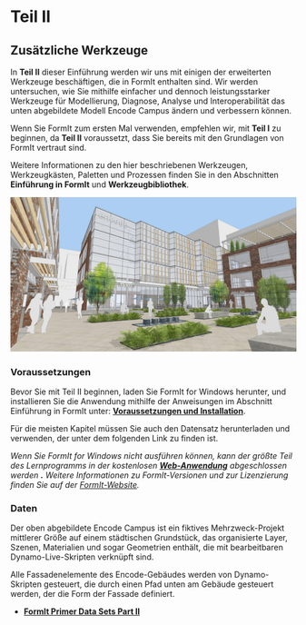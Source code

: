 # Teil II

## Zusätzliche Werkzeuge

In **Teil II** dieser Einführung werden wir uns mit einigen der erweiterten Werkzeuge beschäftigen, die in FormIt enthalten sind. Wir werden untersuchen, wie Sie mithilfe einfacher und dennoch leistungsstarker Werkzeuge für Modellierung, Diagnose, Analyse und Interoperabilität das unten abgebildete Modell Encode Campus ändern und verbessern können.

Wenn Sie FormIt zum ersten Mal verwenden, empfehlen wir, mit **Teil I** zu beginnen, da **Teil II** voraussetzt, dass Sie bereits mit den Grundlagen von FormIt vertraut sind.

Weitere Informationen zu den hier beschriebenen Werkzeugen, Werkzeugkästen, Paletten und Prozessen finden Sie in den Abschnitten **Einführung in FormIt** und **Werkzeugbibliothek**.

![](<../../.gitbook/assets/screen1 (1).jpg>)

### Voraussetzungen

Bevor Sie mit Teil II beginnen, laden Sie FormIt for Windows herunter, und installieren Sie die Anwendung mithilfe der Anweisungen im Abschnitt Einführung in FormIt unter: [**Voraussetzungen und Installation**](../../formit-introduction/prerequisites-and-installation.md).

Für die meisten Kapitel müssen Sie auch den Datensatz herunterladen und verwenden, der unter dem folgenden Link zu finden ist.

_Wenn Sie FormIt for Windows nicht ausführen können, kann der größte Teil des Lernprogramms in der kostenlosen_ [_**Web-Anwendung**_](https://formit.autodesk.com/app) _abgeschlossen werden **.** Weitere Informationen zu FormIt-Versionen und zur Lizenzierung finden Sie auf der_ [_FormIt-Website_](https://formit.autodesk.com)_._

### Daten

Der oben abgebildete Encode Campus ist ein fiktives Mehrzweck-Projekt mittlerer Größe auf einem städtischen Grundstück, das organisierte Layer, Szenen, Materialien und sogar Geometrien enthält, die mit bearbeitbaren Dynamo-Live-Skripten verknüpft sind.

Alle Fassadenelemente des Encode-Gebäudes werden von Dynamo-Skripten gesteuert, die durch einen Pfad unten am Gebäude gesteuert werden, der die Form der Fassade definiert.

* [**FormIt Primer Data Sets Part II**](https://formit-help.s3.amazonaws.com/FormIt+Primer+Part+2+Datasets.zip)
